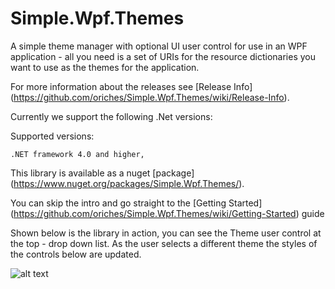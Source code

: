 Simple.Wpf.Themes
=================

A simple theme manager with optional UI user control for use in an WPF application - all you need is a set of URIs for the resource dictionaries you want to use as the themes for the application.

For more information about the releases see [Release Info] (https://github.com/oriches/Simple.Wpf.Themes/wiki/Release-Info).

Currently we support the following .Net versions:

Supported versions:

	.NET framework 4.0 and higher,
	
This library is available as a nuget [package] (https://www.nuget.org/packages/Simple.Wpf.Themes/).

You can skip the intro and go straight to the [Getting Started] (https://github.com/oriches/Simple.Wpf.Themes/wiki/Getting-Started) guide

Shown below is the library in action, you can see the Theme user control at the top - drop down list. As the user selects a different theme the styles of the controls below are updated.

![alt text](https://raw.github.com/oriches/Simple.Wpf.Themes/master/Readme%20Images/test%20harness.png "Screen shots of theme test harness")
